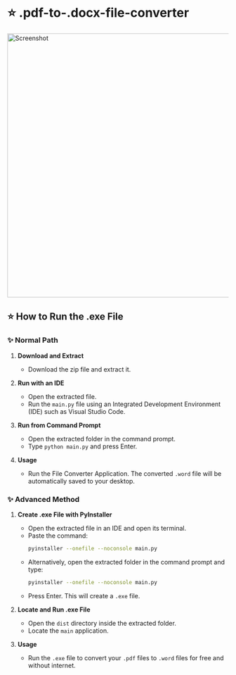 # ⭐️ .pdf-to-.docx-file-converter

<img src="https://github.com/ashwinx09/.pdf-to-.docx-Ffile-converter/assets/171764710/85509d34-ec30-4895-80e1-5744cd7fb2c9" alt="Screenshot" width="600">


## ⭐️ How to Run the .exe File

### ✨ Normal Path

1. **Download and Extract**
   - Download the zip file and extract it.

2. **Run with an IDE**
   - Open the extracted file.
   - Run the `main.py` file using an Integrated Development Environment (IDE) such as Visual Studio Code.

3. **Run from Command Prompt**
   - Open the extracted folder in the command prompt.
   - Type `python main.py` and press Enter.

4. **Usage**
   - Run the File Converter Application. The converted `.word` file will be automatically saved to your desktop.

### ✨ Advanced Method

1. **Create .exe File with PyInstaller**
   - Open the extracted file in an IDE and open its terminal.
   - Paste the command: 
     ```bash
     pyinstaller --onefile --noconsole main.py
     ```
   - Alternatively, open the extracted folder in the command prompt and type:
     ```bash
     pyinstaller --onefile --noconsole main.py
     ```
   - Press Enter. This will create a `.exe` file.

2. **Locate and Run .exe File**
   - Open the `dist` directory inside the extracted folder.
   - Locate the `main` application.

3. **Usage**
   - Run the `.exe` file to convert your `.pdf` files to `.word` files for free and without internet.
